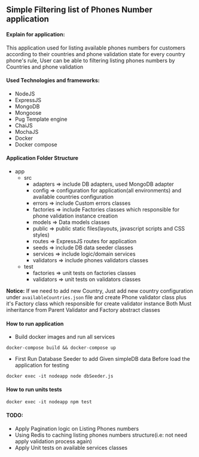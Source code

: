 
## Simple Filtering list of Phones Number application

#### Explain for application:
This application used for listing available phones numbers for customers
according to their countries and phone validation state for every country phone's rule,
User can be able to filtering listing phones numbers by Countries and phone validation

#### Used Technologies and frameworks:
- NodeJS
- ExpressJS
- MongoDB
- Mongoose  
- Pug Template engine
- ChaiJS
- MochaJS
- Docker
- Docker compose

#### Application Folder Structure
- app
  - src
     - adapters => include DB adapters, used MongoDB adapter
     - config => configuration for application(all environments) and available countries configuration
     - errors => include Custom errors classes
     - factories => include Factories classes which responsible for phone validation instance creation
     - models => Data models classes
     - public => public static files(layouts, javascript scripts and CSS styles)
     - routes => ExpressJS routes for application
     - seeds => include DB data seeder classes
     - services => include logic/domain services
     - validators => include phones validators classes
  - test
     - factories => unit tests on factories classes
     - validators => unit tests on validators classes
    
**Notice:** If we need to add new Country, Just add new country configuration under `availableCountries.json` file
and create Phone validator class plus it's Factory class which responsible for create validator instance
Both Must inheritance from Parent Validator and Factory abstract classes

#### How to run application
- Build docker images and run all services
```shell
docker-compose build && docker-compose up
```
- First Run Database Seeder to add Given simpleDB data Before load the application for testing
```shell
docker exec -it nodeapp node dbSeeder.js
```

#### How to run units tests
```shell
docker exec -it nodeapp npm test
```

#### TODO:
- Apply Pagination logic on Listing Phones numbers
- Using Redis to caching listing phones numbers structure(i.e: not need apply validation process again)
- Apply Unit tests on available services classes